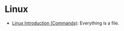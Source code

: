 # Linux

* [Linux Introduction (Commands)](http://www.slideshare.net/anandvaidya/linux-introduction-commands): Everything is a file.